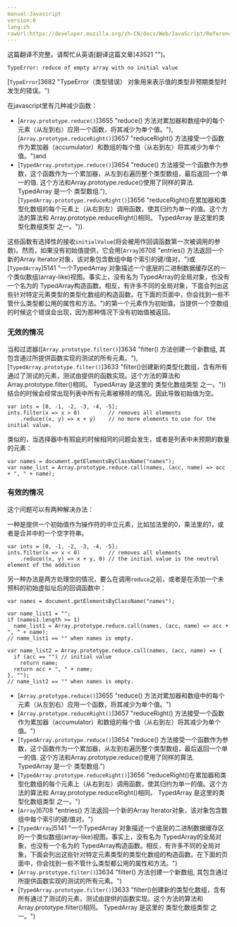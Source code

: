 ```yaml
---
manual:Javascript
version:0
lang:zh
rawUrl:https://developer.mozilla.org/zh-CN/docs/Web/JavaScript/Reference/Errors/Reduce_of_empty_array_with_no_initial_value
---
```




这篇翻译不完整。请帮忙从英语[翻译这篇文章]43521 "")。













```
TypeError: reduce of empty array with no initial value

```






[`TypeError`]3682 "TypeError（类型错误） 对象用来表示值的类型非预期类型时发生的错误。")







在javascript里有几种减少函数：


* [`Array.prototype.reduce()`]3655 "reduce() 方法对累加器和数组中的每个元素（从左到右）应用一个函数，将其减少为单个值。"),[`Array.prototype.reduceRight()`]3657 "reduceRight() 方法接受一个函数作为累加器（accumulator）和数组的每个值（从右到左）将其减少为单个值。")and
* [`TypedArray.prototype.reduce()`]3654 "reduce() 方法接受一个函数作为参数，这个函数作为一个累加器，从左到右遍历整个类型数组，最后返回一个单一的值. 这个方法和Array.prototype.reduce()使用了同样的算法. TypedArray 是一个 类型数组."),[`TypedArray.prototype.reduceRight()`]3656 "reduceRight()在累加器和类型化数组的每个元素上（从右到左）调用函数，使其归约为单一的值。这个方法的算法和 Array.prototype.reduceRight()相同。 TypedArray 是这里的类型化数组类型 之一。")).


这些函数有选择性的接收`initialValue`(将会被用作回调函数第一次被调用的参数)。然而，如果没有初始值提供，它会用[`Array`]6708 "entries() 方法返回一个新的Array Iterator对象，该对象包含数组中每个索引的键/值对。")或[`TypedArray`]5141 "一个TypedArray 对象描述一个底层的二进制数据缓存区的一个类似数组(array-like)视图。事实上，没有名为 TypedArray的全局对象，也没有一个名为的 TypedArray构造函数。相反，有许多不同的全局对象，下面会列出这些针对特定元素类型的类型化数组的构造函数。在下面的页面中，你会找到一些不管什么类型都公用的属性和方法。")的第一个元素作为初始值。当提供一个空数组的时候这个错误会出现，因为那种情况下没有初始值被返回。










### 无效的情况<a name="无效的情况"></a>


当和过滤器([`Array.prototype.filter()`]3634 "filter() 方法创建一个新数组, 其包含通过所提供函数实现的测试的所有元素。"),[`TypedArray.prototype.filter()`]3633 "filter()创建新的类型化数组，含有所有通过了测试的元素，测试由提供的函数实现。这个方法的算法和 Array.prototype.filter()相同。 TypedArray 是这里的 类型化数组类型 之一。"))结合的时候会经常出现列表中所有元素被移除的情况。因此导致初始值为空。


```
var ints = [0, -1, -2, -3, -4, -5];
ints.filter(x => x > 0)         // removes all elements
    .reduce((x, y) => x + y)    // no more elements to use for the initial value.
```


类似的，当选择器中有瑕疵的时候相同的问题会发生，或者是列表中未预期的数量的元素：


```
var names = document.getElementsByClassName("names");
var name_list = Array.prototype.reduce.call(names, (acc, name) => acc + ", " + name);
```

### 有效的情况<a name="有效的情况"></a>


这个问题可以有两种解决办法：



一种是提供一个初始值作为操作符的中立元素，比如加法里的0，乘法里的1，或者是合并中的一个空字符串。


```
var ints = [0, -1, -2, -3, -4, -5];
ints.filter(x => x < 0)         // removes all elements
    .reduce((x, y) => x + y, 0) // the initial value is the neutral element of the addition
```


另一种办法是两方处理空的情况，要么在调用`reduce`之前，或者是在添加一个未预料的初始虚拟址后的回调函数中：


```
var names = document.getElementsByClassName("names");

var name_list1 = "";
if (names1.length >= 1)
  name_list1 = Array.prototype.reduce.call(names, (acc, name) => acc + ", " + name);
// name_list1 == "" when names is empty.

var name_list2 = Array.prototype.reduce.call(names, (acc, name) => {
  if (acc == "") // initial value
    return name;
  return acc + ", " + name;
}, "");
// name_list2 == "" when names is empty.
```









* [`Array.prototype.reduce()`]3655 "reduce() 方法对累加器和数组中的每个元素（从左到右）应用一个函数，将其减少为单个值。")
* [`Array.prototype.reduceRight()`]3657 "reduceRight() 方法接受一个函数作为累加器（accumulator）和数组的每个值（从右到左）将其减少为单个值。")
* [`TypedArray.prototype.reduce()`]3654 "reduce() 方法接受一个函数作为参数，这个函数作为一个累加器，从左到右遍历整个类型数组，最后返回一个单一的值. 这个方法和Array.prototype.reduce()使用了同样的算法. TypedArray 是一个 类型数组.")
* [`TypedArray.prototype.reduceRight()`]3656 "reduceRight()在累加器和类型化数组的每个元素上（从右到左）调用函数，使其归约为单一的值。这个方法的算法和 Array.prototype.reduceRight()相同。 TypedArray 是这里的类型化数组类型 之一。")
* [`Array`]6708 "entries() 方法返回一个新的Array Iterator对象，该对象包含数组中每个索引的键/值对。")
* [`TypedArray`]5141 "一个TypedArray 对象描述一个底层的二进制数据缓存区的一个类似数组(array-like)视图。事实上，没有名为 TypedArray的全局对象，也没有一个名为的 TypedArray构造函数。相反，有许多不同的全局对象，下面会列出这些针对特定元素类型的类型化数组的构造函数。在下面的页面中，你会找到一些不管什么类型都公用的属性和方法。")
* [`Array.prototype.filter()`]3634 "filter() 方法创建一个新数组, 其包含通过所提供函数实现的测试的所有元素。")
* [`TypedArray.prototype.filter()`]3633 "filter()创建新的类型化数组，含有所有通过了测试的元素，测试由提供的函数实现。这个方法的算法和 Array.prototype.filter()相同。 TypedArray 是这里的 类型化数组类型 之一。")




